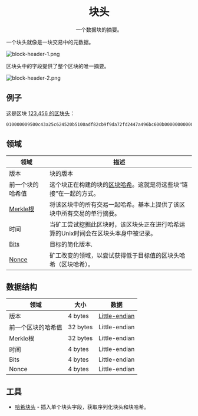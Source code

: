 # <center>块头</center>
<center>一个数据块的摘要。</center>

一个块头就像是一块交易中的元数据。

![block-header-1.png](img/block-header-1.png)

区块头中的字段提供了整个区块的唯一摘要。

![block-header-2.png](img/block-header-2.png)

## 例子
这是区块 [123,456 的区块头](https://learnmeabitcoin.com/explorer/block/0000000000002917ED80650C6174AAC8DFC46F5FE36480AAEF682FF6CD83C3CA)：
```
010000009500c43a25c624520b5100adf82cb9f9da72fd2447a496bc600b0000000000006cd862370395dedf1da2841ccda0fc489e3039de5f1ccddef0e834991a65600ea6c8cb4db3936a1ae3143991
```

## 领域

|领域| 描述|
|---|---|
|版本 |	块的版本|
|前一个块的哈希值| 这个块正在构建的块的[区块哈希](../block-hash/block-hash.md)。这就是将这些块“链接”在一起的方式。|
|[Merkle根](./merkle-root/merkle-root.md)|将该区块中的所有交易一起哈希。基本上提供了该区块中所有交易的单行摘要。|
|时间 | 当矿工尝试挖掘此区块时，该区块头正在进行哈希运算的Unix时间会在区块头本身中被记录。|
|[Bits](../block-header/bits/bits.md) |	目标的简化版本.|
|[Nonce](./Nonce/Nonce.md) |矿工改变的领域，以尝试获得低于目标值的区块头哈希（区块哈希）。|

## 数据结构

|领域|	大小|	数据|
|---|---|---|
|版本|	4 bytes|[Little-endian](../../Other/Little-endian/Little-Endian.md)|
|前一个区块的哈希值|	32 bytes|	Little-endian|
|Merkle根|	32 bytes|	Little-endian|
|时间|	4 bytes|	Little-endian|
|Bits|	4 bytes|	Little-endian|
|Nonce|	4 bytes|	Little-endian|

## 工具
* [哈希块头](https://learnmeabitcoin.com/tools/hashblockheader/) - 插入单个块头字段，获取序列化块头和块哈希。